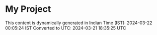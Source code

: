 # My Project

This content is dynamically generated in Indian Time (IST): 2024-03-22 00:05:24 IST
Converted to UTC: 2024-03-21 18:35:25 UTC
